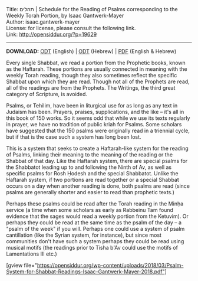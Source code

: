 <html>
<head></head>
<body>
Title: תהלים | Schedule for the Reading of Psalms corresponding to the Weekly Torah Portion, by Isaac Gantwerk-Mayer<br />
Author: isaac.gantwerk-mayer<br />
License: for license, please consult the following link.<br />
Link: <a href="http://opensiddur.org/?p=19629">http://opensiddur.org/?p=19629</a>
<p />
<hr />

<style type="text/css" media="all">.printfriendly {display: none!important;}</style>

<strong>DOWNLOAD:</strong> <a href="https://opensiddur.org/wp-content/uploads/2018/03/Psalm-System-for-Shabbat-Readings-Isaac-Gantwerk-Mayer-2018.odt">ODT</a> (English) | <a href="https://opensiddur.org/wp-content/uploads/2018/03/לוח-קריאת-תהלים-לפי-פרשת-השבוע-Isaac-Gantwerk-Mayer-2018.odt">ODT</a> (Hebrew) | <a href="https://opensiddur.org/wp-content/uploads/2018/03/Psalm-System-for-Shabbat-Readings-Isaac-Gantwerk-Mayer-2018.pdf">PDF</a> (English & Hebrew)

<div class="english">
Every single Shabbat, we read a portion from the Prophetic books, known as the Haftarah. These portions are usually connected in meaning with the weekly Torah reading, though they also sometimes reflect the specific Shabbat upon which they are read. Though not all of the Prophets are read, all of the readings are from the Prophets. The Writings, the third great category of Scripture, is avoided.

Psalms, or Tehilim, have been in liturgical use for as long as any text in Judaism has been. Prayers, praises, supplications, and the like – it's all in this book of 150 works. So it seems odd that while we use its texts regularly in prayer, we have no tradition of public kriah for Psalms. Some scholars have suggested that the 150 psalms were originally read in a triennial cycle, but if that is the case such a system has long been lost.

This is a system that seeks to create a Haftarah-like system for the reading of Psalms, linking their meaning to the meaning of the reading or the Shabbat of that day. Like the Haftarah system, there are special psalms for the Shabbatot leading up to and following the Ninth of Av, as well as specific psalms for Rosh Ḥodesh and the special Shabbatot. Unlike the Haftarah system, if two portions are read together or a special Shabbat occurs on a day when another reading is done, both psalms are read (since psalms are generally shorter and easier to read than prophetic texts.)

Perhaps these psalms could be read after the Torah reading in the Minḥa service (a time when some scholars as early as Rabbeinu Tam found evidence that the sages would read a weekly portion from the Ketuvim). Or perhaps they could be read at the same time as the psalm of the day – a "psalm of the week" if you will. Perhaps one could use a system of psalm cantillation (like the Syrian system, for instance), but since most communities don't have such a system perhaps they could be read using musical motifs (the readings prior to Tisha b'Av could use the motifs of Lamentations III etc.)
</div>

[gview file="https://opensiddur.org/wp-content/uploads/2018/03/Psalm-System-for-Shabbat-Readings-Isaac-Gantwerk-Mayer-2018.pdf"]

</body>
</html>
